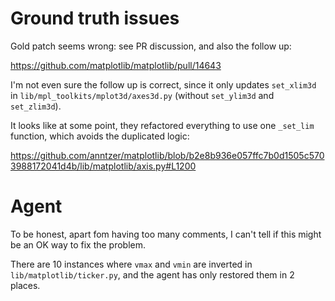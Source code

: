 # Ground truth issues

Gold patch seems wrong: see PR discussion, and also the follow up:

https://github.com/matplotlib/matplotlib/pull/14643

I'm not even sure the follow up is correct, since it only updates `set_xlim3d` in `lib/mpl_toolkits/mplot3d/axes3d.py` (without `set_ylim3d` and `set_zlim3d`).

It looks like at some point, they refactored everything to use one `_set_lim` function, which avoids the duplicated logic:

https://github.com/anntzer/matplotlib/blob/b2e8b936e057ffc7b0d1505c5703988172041d4b/lib/matplotlib/axis.py#L1200

# Agent

To be honest, apart fom having too many comments, I can't tell if this might be an OK way to fix the problem.

There are 10 instances where `vmax` and `vmin` are inverted in `lib/matplotlib/ticker.py`, and the agent has only restored them in 2 places.
